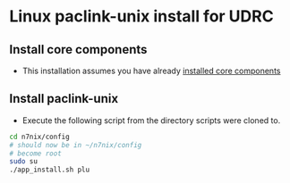 # Linux paclink-unix install for UDRC

## Install core components

* This installation assumes you have already [installed core components](https://github.com/nwdigitalradio/n7nix/blob/master/CORE_INSTALL.md)

## Install paclink-unix
* Execute the following script from the directory scripts were cloned to.

```bash
cd n7nix/config
# should now be in ~/n7nix/config
# become root
sudo su
./app_install.sh plu
```

